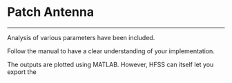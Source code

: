 # Patch Antenna
-------------------------------------------------------  
Analysis of various parameters have been included. 

Follow the manual to have a clear understanding of your implementation.  

The outputs are plotted using MATLAB. However, HFSS can itself let you export the 
